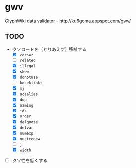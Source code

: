 # gwv
GlyphWiki data validator - http://ku6goma.appspot.com/gwv/

## TODO

- クソコードを（とりあえず）移植する
  - [x] `corner`
  - [ ] `related`
  - [x] `illegal`
  - [x] `skew`
  - [x] `donotuse`
  - [ ] `kosekitoki`
  - [x] `mj`
  - [x] `ucsalias`
  - [x] `dup`
  - [x] `naming`
  - [x] `ids`
  - [x] `order`
  - [x] `delquote`
  - [x] `delvar`
  - [x] `numexp`
  - [x] `mustrenew`
  - [ ] `j`
  - [x] `width`
- [ ] クソ性を低くする
